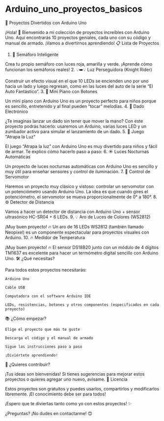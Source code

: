 # Arduino_uno_proyectos_basicos

🚀 Proyectos Divertidos con Arduino Uno

¡Hola! 👋 Bienvenido a mi colección de proyectos increíbles con Arduino Uno. Aquí encontrarás 10 proyectos geniales, cada uno con su código y manual de armado. ¡Vamos a divertirnos aprendiendo!
📋 Lista de Proyectos
1. 🚦 Semáforo Inteligente

Crea tu propio semáforo con luces roja, amarilla y verde. ¡Aprende cómo funcionan los semáforos reales!
2. 💡➡️💡 Luz Perseguidora (Knight Rider)

Construir un efecto visual en el que 10 LEDs se encienden uno por uno hacia un lado y luego regresan, como en las luces del auto de la serie “El Auto Fantástico”.
3. 🎹 Mini Piano con Botones

Un mini piano con Arduino Uno es un proyecto perfecto para niños porque es sencillo, entretenido y al final pueden “tocar” melodías.
4. 🎲 Dado Electrónico

¿Te imaginas lanzar un dado sin tener que mover la mano? Con este proyecto podrás hacerlo: usaremos un Arduino, varias luces LED y un zumbador activo para simular el lanzamiento de un dado.
5. 🔴 Juego "Atrapa la Luz"

El juego “Atrapa la luz” con Arduino Uno es muy divertido para niños y fácil de armar. Te explico cómo hacerlo paso a paso:
6. ☀️ Luces Nocturnas Automáticas

Un proyecto de luces nocturnas automáticas con Arduino Uno es sencillo y muy útil para enseñar sensores y control de iluminación.
7. 🤖 Control de Servomotor

Haremos un proyecto muy clásico y vistoso: controlar un servomotor con un potenciómetro usando Arduino Uno.
La idea es que cuando gires el potenciómetro, el servomotor se mueva proporcionalmente de 0° a 180°.
8. ⚙️ Detector de Distancia

Vamos a hacer un detector de distancia con Arduino Uno + sensor ultrasónico HC-SR04 + 6 LEDs.
9. 💡 Aro de Luces de Colores (WS2812)

¡Muy buen proyecto! 🔥 Un aro de 16 LEDs WS2812 (también llamado Neopixel) es un componente espectacular para proyectos visuales con Arduino.
10. 🔥 Medidor de Temperatura

¡Muy buen proyecto! 🔥 El sensor DS18B20 junto con un módulo de 4 dígitos TM1637 es excelente para hacer un termómetro digital sencillo con Arduino Uno.
🛠️ ¿Qué necesitas?

Para todos estos proyectos necesitarás:

    Arduino Uno

    Cable USB

    Computadora con el software Arduino IDE

    LEDs, resistencias, botones y otros componentes (especificados en cada proyecto)

📚 ¿Cómo empezar?

    Elige el proyecto que más te guste

    Descarga el código y el manual de armado

    Sigue las instrucciones paso a paso

    ¡Diviértete aprendiendo!

🤝 ¿Quieres contribuir?

¡Tus ideas son bienvenidas! Si tienes sugerencias para mejorar estos proyectos o quieres agregar uno nuevo, avísame.
📝 Licencia

Estos proyectos son gratuitos y puedes usarlos, compartirlos y modificarlos libremente. ¡El conocimiento debe ser para todos!

¡Espero que te diviertas tanto como yo con estos proyectos! ✨

¿Preguntas? ¡No dudes en contactarme! 😊
